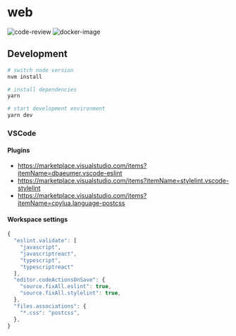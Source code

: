 # web

![code-review](https://github.com/wouterds/next-base/workflows/code-review/badge.svg?branch=main)
![docker-image](https://github.com/wouterds/next-base/workflows/docker-image/badge.svg?branch=main)

## Development

```bash
# switch node version
nvm install

# install dependencies
yarn

# start development environment
yarn dev
```

### VSCode

#### Plugins

- https://marketplace.visualstudio.com/items?itemName=dbaeumer.vscode-eslint
- https://marketplace.visualstudio.com/items?itemName=stylelint.vscode-stylelint
- https://marketplace.visualstudio.com/items?itemName=cpylua.language-postcss

#### Workspace settings

```javascript
{
  "eslint.validate": [
    "javascript",
    "javascriptreact",
    "typescript",
    "typescriptreact"
  ],
  "editor.codeActionsOnSave": {
    "source.fixAll.eslint": true,
    "source.fixAll.stylelint": true,
  },
  "files.associations": {
    "*.css": "postcss",
  },
}
```
